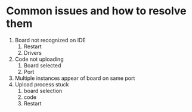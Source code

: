 Common issues and how to resolve them
==========================================

1. Board not recognized on IDE
   1. Restart
   2. Drivers
2. Code not uploading 
   1. Board selected
   2. Port
3. Multiple instances appear of board on same port
4. Upload process stuck
   1. board selection
   2. code
   3. Restart
